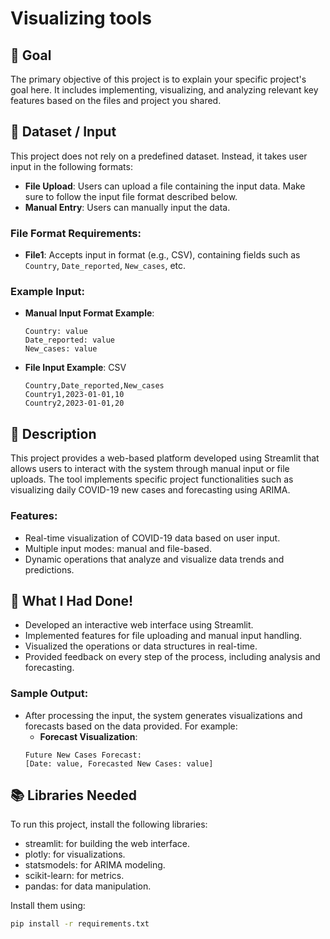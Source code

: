 # Visualizing tools

## 🎯 Goal
The primary objective of this project is to explain your specific project's goal here. It includes implementing, visualizing, and analyzing relevant key features based on the files and project you shared.

## 🧵 Dataset / Input
This project does not rely on a predefined dataset. Instead, it takes user input in the following formats:

- **File Upload**: Users can upload a file containing the input data. Make sure to follow the input file format described below.
- **Manual Entry**: Users can manually input the data.

### File Format Requirements:
- **File1**: Accepts input in format (e.g., CSV), containing fields such as `Country`, `Date_reported`, `New_cases`, etc.

### Example Input: 
- **Manual Input Format Example**:
    ```plaintext
    Country: value
    Date_reported: value
    New_cases: value
    ```

- **File Input Example**: CSV
    ```plaintext
    Country,Date_reported,New_cases
    Country1,2023-01-01,10
    Country2,2023-01-01,20
    ```

## 🧾 Description
This project provides a web-based platform developed using Streamlit that allows users to interact with the system through manual input or file uploads. The tool implements specific project functionalities such as visualizing daily COVID-19 new cases and forecasting using ARIMA.

### Features:
- Real-time visualization of COVID-19 data based on user input.
- Multiple input modes: manual and file-based.
- Dynamic operations that analyze and visualize data trends and predictions.

## 🧮 What I Had Done!
- Developed an interactive web interface using Streamlit.
- Implemented features for file uploading and manual input handling.
- Visualized the operations or data structures in real-time.
- Provided feedback on every step of the process, including analysis and forecasting.

### Sample Output:
- After processing the input, the system generates visualizations and forecasts based on the data provided. For example:
    - **Forecast Visualization**:
    ```plaintext
    Future New Cases Forecast: 
    [Date: value, Forecasted New Cases: value]
    ```

## 📚 Libraries Needed
To run this project, install the following libraries:
- streamlit: for building the web interface.
- plotly: for visualizations.
- statsmodels: for ARIMA modeling.
- scikit-learn: for metrics.
- pandas: for data manipulation.

Install them using:
```bash
pip install -r requirements.txt
